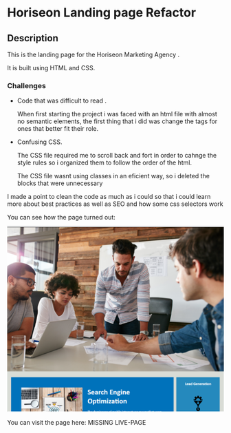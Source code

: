 # Horiseon Landing page Refactor
## Description
This is the landing page for the Horiseon Marketing Agency .

It is built using HTML and CSS.

### Challenges
* Code that was difficult to read .
   
    When first starting the project i was faced with an html file with almost no semantic elements, the first thing that i did was change the tags for ones that better fit their role.

* Confusing CSS.

    The CSS file required me to scroll back and fort in order to cahnge the style rules so i organized them to follow the order of the html.
    
    The CSS file wasnt using classes in an eficient way, so i deleted the blocks that were unnecessary

I made a point to clean the code as much as i could so that i could learn more about best practices as well as SEO and how some css selectors work

You can see how the page turned out: 

![Screenshot of the webpage, there is a link below](Image\Screenshot.png)

You can visit the page here: MISSING LIVE-PAGE 